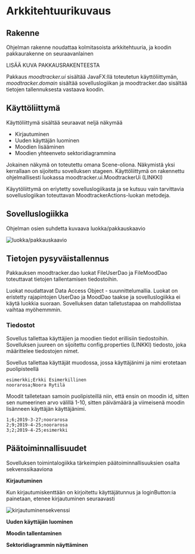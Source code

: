 # Arkkitehtuurikuvaus

## Rakenne

Ohjelman rakenne noudattaa kolmitasoista arkkitehtuuria, ja koodin pakkaurakenne on seuraavanlainen

LISÄÄ KUVA PAKKAUSRAKENTEESTA

Pakkaus  *moodtracker.ui* sisältää JavaFX:llä toteutetun käyttöliittymän, *moodtracker.domain*
sisältää sovelluslogiikan ja moodtracker.dao sisältää tietojen tallennuksesta vastaava koodin.

## Käyttöliittymä
Käyttöliittymä sisältää seuraavat neljä näkymää

* Kirjautuminen
* Uuden käyttäjän luominen
* Moodien lisääminen
* Moodien yhteenveto sektoridiagrammina

Jokainen näkymä on toteutettu omana Scene-oliona. Näkymistä yksi kerrallaan on sijoitettu sovelluksen
stageen. Käyttöliittymä on rakennettu ohjelmallisesti luokassa moodtracker.ui.MoodtrackerUi (LINKKI)

Käyytöliittymä on eriytetty sovelluslogiikasta ja se kutsuu vain tarvittavia sovelluslogiikan
toteuttavan MoodtrackerActions-luokan metodeja.

## Sovelluslogiikka

Ohjelman osien suhdetta kuvaava luokka/pakkauskaavio

![luokka/pakkauskaavio](https://raw.githubusercontent.com/noorarytila/ot-harjoitustyo/master/dokumentaatio/Moodtracker%20luokka_pakkauskaavio.png)

## Tietojen pysyväistallennus

Pakkauksen moodtracker.dao luokat FileUserDao ja FileMoodDao toteuttavat tietojen tallentamisen
tiedostoihin.

Luokat noudattavat Data Access Object - suunnittelumallia. Luokat on eristetty rajapintojen UserDao ja
MoodDao taakse ja sovelluslogiikka ei käytä luokkia suoraan. Sovelluksen datan talletustapaa on 
mahdollistaa vaihtaa myöhemmmin.

### Tiedostot

Sovellus tallettaa käyttäjien ja moodien tiedot erillisiin tiedostoihin. Sovelluksen juureen on sijoitettu
config.properties (LINKKI) tiedosto, joka määrittelee tiedostojen nimet.

Sovellus tallettaa käyttäjät muodossa, jossa käyttäjänimi ja nimi erotetaan puolipisteellä

```
esimerkki;Erkki Esimerkillinen
noorarosa;Noora Rytilä

```
Moodit talletetaan samoin puolipisteillä niin, että ensin on moodin id, sitten sen numeerinen arvo 
välillä 1-10, sitten päivämäärä ja viimeisenä moodin lisänneen käyttäjän käyttäjänimi.

```
1;6;2019-3-27;noorarosa
2;9;2019-4-25;noorarosa
3;2;2019-4-25;esimerkki
```

## Päätoiminnallisuudet

Sovelluksen toimintalogiikka tärkeimpien päätoiminnallisuuksien osalta sekvenssikaaviona
  
**Kirjautuminen**

Kun kirjautumiskenttään on kirjoitettu käyttäjätunnus ja loginButton:ia
painetaan, etenee kirjautuminen seuraavasti

![kirjautuminensekvenssi](https://raw.githubusercontent.com/noorarytila/ot-harjoitustyo/master/dokumentaatio/kirjautuminen.jpg)

**Uuden käyttäjän luominen**

**Moodin tallentaminen**

**Sektoridiagrammin näyttäminen**
